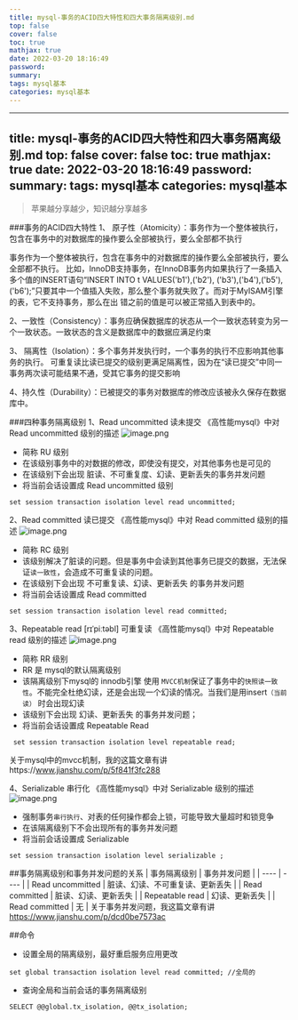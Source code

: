 ```yaml
---
title: mysql-事务的ACID四大特性和四大事务隔离级别.md
top: false
cover: false
toc: true
mathjax: true
date: 2022-03-20 18:16:49
password:
summary:
tags: mysql基本
categories: mysql基本
---
```

---
title: mysql-事务的ACID四大特性和四大事务隔离级别.md
top: false
cover: false
toc: true
mathjax: true
date: 2022-03-20 18:16:49
password:
summary:
tags: mysql基本
categories: mysql基本
---
> 苹果越分享越少，知识越分享越多

###事务的ACID四大特性
1、 原子性（Atomicity）：事务作为一个整体被执行，包含在事务中的对数据库的操作要么全部被执行，要么全部都不执行

事务作为一个整体被执行，包含在事务中的对数据库的操作要么全部被执行，要么全部都不执行。 比如，InnoDB支持事务，在InnoDB事务内如果执行了一条插入多个值的INSERT语句“INSERT INTO t VALUES('b1'),('b2'), ('b3'),('b4'),('b5'),('b6');”只要其中一个值插入失败，那么整个事务就失败了。而对于MyISAM引擎的表，它不支持事务，那么在出 错之前的值是可以被正常插入到表中的。



2、一致性（Consistency）：事务应确保数据库的状态从一个一致状态转变为另一个一致状态。一致状态的含义是数据库中的数据应满足约束

3、 隔离性（Isolation）：多个事务并发执行时，一个事务的执行不应影响其他事务的执行。
可重复读比读已提交的级别更满足隔离性，因为在“读已提交”中同一事务两次读可能结果不通，受其它事务的提交影响

4、持久性（Durability）：已被提交的事务对数据库的修改应该被永久保存在数据库中。


###四种事务隔离级别
1、Read uncommitted 读未提交
《高性能mysql》中对 Read uncommitted 级别的描述
![image.png](https://upload-images.jianshu.io/upload_images/13965490-68da30f389fd637c.png?imageMogr2/auto-orient/strip%7CimageView2/2/w/1240)

- 简称 RU 级别
- 在该级别事务中的对数据的修改，即使没有提交，对其他事务也是可见的
- 在该级别下会出现 脏读、不可重复度、幻读、更新丢失的事务并发问题
- 将当前会话设置成  Read uncommitted 级别
~~~
set session transaction isolation level read uncommitted;
~~~



2、Read committed 读已提交
《高性能mysql》中对 Read committed 级别的描述
![image.png](https://upload-images.jianshu.io/upload_images/13965490-d0da3a16ae1a1874.png?imageMogr2/auto-orient/strip%7CimageView2/2/w/1240)

- 简称 RC 级别
- 该级别解决了脏读的问题。但是事务中会读到其他事务已提交的数据，无法保证`读一致性`，会造成不可重复读的问题。
- 在该级别下会出现 不可重复读、幻读、更新丢失 的事务并发问题
- 将当前会话设置成  Read committed
~~~
set session transaction isolation level read committed;
~~~


3、Repeatable read [rɪˈpiːtəbl]  可重复读
《高性能mysql》中对 Repeatable read 级别的描述
![image.png](https://upload-images.jianshu.io/upload_images/13965490-fbf60963aad8b31b.png?imageMogr2/auto-orient/strip%7CimageView2/2/w/1240)
- 简称 RR 级别
- RR 是 mysql的默认隔离级别
- 该隔离级别下mysql的 innodb引擎 使用 `MVCC机制`保证了事务中的`快照读一致性`。不能完全杜绝幻读，还是会出现一个幻读的情况。当我们是用insert`（当前读）` 时会出现幻读
- 该级别下会出现 幻读、更新丢失 的事务并发问题；
- 将当前会话设置成  Repeatable Read
~~~
 set session transaction isolation level repeatable read;
~~~

关于mysql中的mvcc机制，我的这篇文章有讲https://www.jianshu.com/p/5f841f3fc288

4、Serializable 串行化
《高性能mysql》中对 Serializable 级别的描述
![image.png](https://upload-images.jianshu.io/upload_images/13965490-7f598eaefcf8d19c.png?imageMogr2/auto-orient/strip%7CimageView2/2/w/1240)
- 强制事务`串行执行`、对表的任何操作都会上锁，可能导致大量超时和锁竞争
- 在该隔离级别下不会出现所有的事务并发问题
- 将当前会话设置成  Serializable
~~~
set session transaction isolation level serializable ;
~~~


##事务隔离级别和事务并发问题的关系
|  事务隔离级别   | 事务并发问题  |
|  ----  | ----  |
| Read uncommitted | 脏读、幻读、不可重复读、更新丢失 |
| Read committed | 脏读、幻读、更新丢失 |
| Repeatable read | 幻读、更新丢失 |
| Read committed | 无 |
关于事务并发问题，我这篇文章有讲
https://www.jianshu.com/p/dcd0be7573ac

##命令
- 设置全局的隔离级别，最好重启服务应用更改
~~~
set global transaction isolation level read committed; //全局的
~~~
- 查询全局和当前会话的事务隔离级别
~~~
SELECT @@global.tx_isolation, @@tx_isolation;
~~~
